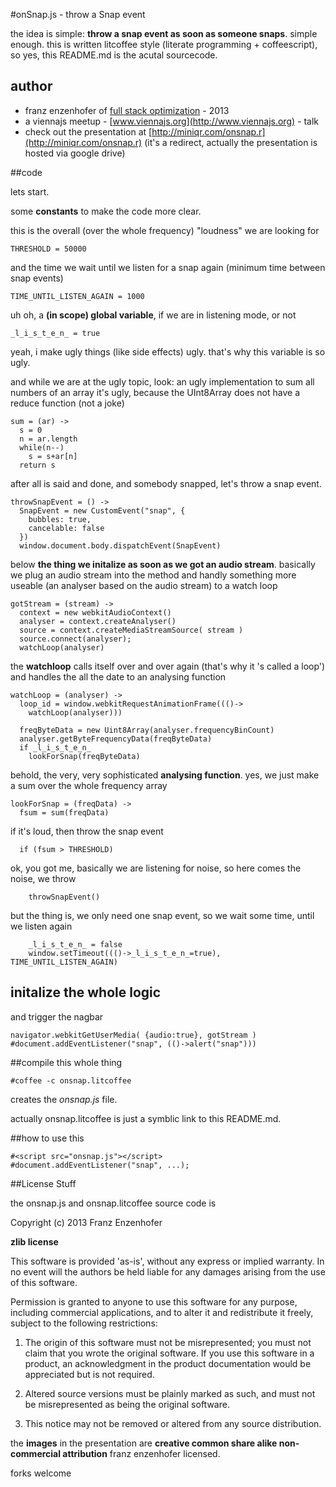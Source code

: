 #onSnap.js - throw a Snap event

the idea is simple: **throw a snap event as soon as someone snaps**. simple enough.
this is written litcoffee style (literate programming + coffeescript), so yes, this README.md is the acutal sourcecode.

## author

  * franz enzenhofer of [full stack optimization](http://www.fullstackoptimization) - 2013
  * a viennajs meetup - [www.viennajs.org](http://www.viennajs.org) - talk
  * check out the presentation at [http://miniqr.com/onsnap.r](http://miniqr.com/onsnap.r) (it's a redirect, actually the presentation is hosted via google drive)

##code

lets start.

some **constants** to make the code more clear.

this is the overall (over the whole frequency) "loudness" we are looking for

    THRESHOLD = 50000

and the time we wait until we listen for a snap again (minimum time between snap events)

    TIME_UNTIL_LISTEN_AGAIN = 1000

uh oh, a **(in scope) global variable**, if we are in listening mode, or not

    _l_i_s_t_e_n_ = true

yeah, i make ugly things (like side effects) ugly. that's why this variable is so ugly. 

and while we are at the ugly topic, look: 
an ugly implementation to sum all numbers of an array
it's ugly, because the UInt8Array does not have a reduce function (not a joke)

    sum = (ar) ->
      s = 0
      n = ar.length
      while(n--)
        s = s+ar[n]
      return s

after all is said and done, and somebody snapped, let's throw a snap event.

    throwSnapEvent = () -> 
      SnapEvent = new CustomEvent("snap", {
        bubbles: true,
        cancelable: false
      })
      window.document.body.dispatchEvent(SnapEvent)

below **the thing we initalize as soon as we got an audio stream**.
basically we plug an audio stream into the method
and handly something more useable (an analyser based on the audio stream) to a watch loop

    gotStream = (stream) ->
      context = new webkitAudioContext()
      analyser = context.createAnalyser()
      source = context.createMediaStreamSource( stream )
      source.connect(analyser);
      watchLoop(analyser)

the **watchloop** calls itself over and over again (that's why it 's called a loop')
and handles the all the date to an analysing function

    watchLoop = (analyser) ->
      loop_id = window.webkitRequestAnimationFrame((()->
        watchLoop(analyser)))

      freqByteData = new Uint8Array(analyser.frequencyBinCount)
      analyser.getByteFrequencyData(freqByteData)
      if _l_i_s_t_e_n_
        lookForSnap(freqByteData)

behold, the very, very sophisticated **analysing function**.
yes, we just make a sum over the whole frequency array

    lookForSnap = (freqData) ->
      fsum = sum(freqData)

if it's loud, then throw the snap event

      if (fsum > THRESHOLD)

ok, you got me, basically we are listening for noise, so here comes the noise, we throw

        throwSnapEvent()

but the thing is, we only need one snap event, so we wait some time, until we listen again

        _l_i_s_t_e_n_ = false
        window.setTimeout((()->_l_i_s_t_e_n_=true), TIME_UNTIL_LISTEN_AGAIN)

## initalize the whole logic

and trigger the nagbar

    navigator.webkitGetUserMedia( {audio:true}, gotStream )
    #document.addEventListener("snap", (()->alert("snap")))

##compile this whole thing

    #coffee -c onsnap.litcoffee

creates the *onsnap.js* file.

actually onsnap.litcoffee is just a symblic link to this README.md.

##how to use this

    #<script src="onsnap.js"></script>
    #document.addEventListener("snap", ...);

##License Stuff

the onsnap.js and onsnap.litcoffee source code is 

Copyright (c) 2013 Franz Enzenhofer

**zlib license**

This software is provided 'as-is', without any express or implied
warranty. In no event will the authors be held liable for any damages
arising from the use of this software.

Permission is granted to anyone to use this software for any purpose,
including commercial applications, and to alter it and redistribute it
freely, subject to the following restrictions:

   1. The origin of this software must not be misrepresented; you must not
   claim that you wrote the original software. If you use this software
   in a product, an acknowledgment in the product documentation would be
   appreciated but is not required.

   2. Altered source versions must be plainly marked as such, and must not be
   misrepresented as being the original software.

   3. This notice may not be removed or altered from any source
   distribution.

the **images** in the presentation are **creative common share alike non-commercial attribution** franz enzenhofer licensed.

forks welcome

